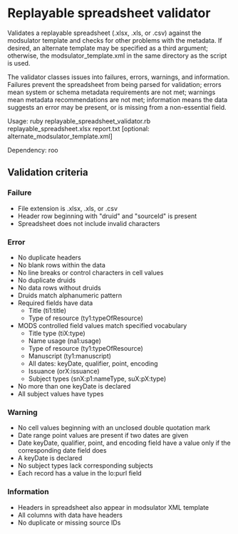 # Replayable spreadsheet validator

Validates a replayable spreadsheet (.xlsx, .xls, or .csv) against the modsulator template and checks for other problems with the metadata. If desired, an alternate template may be specified as a third argument; otherwise, the modsulator_template.xml in the same directory as the script is used.

The validator classes issues into failures, errors, warnings, and information. Failures prevent the spreadsheet from being parsed for validation; errors mean system or schema metadata requirements are not met; warnings mean metadata recommendations are not met; information means the data suggests an error may be present, or is missing from a non-essential field.

Usage: ruby replayable_spreadsheet_validator.rb replayable_spreadsheet.xlsx report.txt [optional: alternate_modsulator_template.xml]

Dependency: roo

## Validation criteria

### Failure
* File extension is .xlsx, .xls, or .csv
* Header row beginning with "druid" and "sourceId" is present
* Spreadsheet does not include invalid characters

### Error
* No duplicate headers
* No blank rows within the data
* No line breaks or control characters in cell values
* No duplicate druids
* No data rows without druids
* Druids match alphanumeric pattern
* Required fields have data
  * Title (ti1:title)
  * Type of resource (ty1:typeOfResource)
* MODS controlled field values match specified vocabulary
  * Title type (tiX:type)
  * Name usage (na1:usage)
  * Type of resource (ty1:typeOfResource)
  * Manuscript (ty1:manuscript)
  * All dates: keyDate, qualifier, point, encoding
  * Issuance (orX:issuance)
  * Subject types (snX:p1:nameType, suX:pX:type)
* No more than one keyDate is declared
* All subject values have types

### Warning
* No cell values beginning with an unclosed double quotation mark
* Date range point values are present if two dates are given
* Date keyDate, qualifier, point, and encoding field have a value only if the corresponding date field does
* A keyDate is declared
* No subject types lack corresponding subjects
* Each record has a value in the lo:purl field

### Information
* Headers in spreadsheet also appear in modsulator XML template
* All columns with data have headers
* No duplicate or missing source IDs
